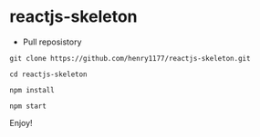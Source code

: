 # reactjs-skeleton

* Pull reposistory

`git clone https://github.com/henry1177/reactjs-skeleton.git`

`cd reactjs-skeleton`

`npm install`

`npm start`

Enjoy!
